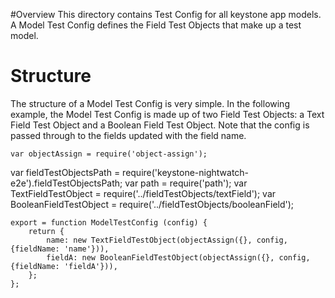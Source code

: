 #Overview
This directory contains Test Config for all keystone app models.  A Model Test Config defines the Field Test Objects that make up a test model.


# Structure
The structure of a Model Test Config is very simple.  In the following example, the Model Test Config is made up of two Field Test Objects:
a Text Field Test Object and a Boolean Field Test Object.  Note that the config is passed through to the fields updated with the field name.

    var objectAssign = require('object-assign');
var fieldTestObjectsPath = require('keystone-nightwatch-e2e').fieldTestObjectsPath;
var path = require('path');
    var TextFieldTestObject = require('../fieldTestObjects/textField');
    var BooleanFieldTestObject = require('../fieldTestObjects/booleanField');

    export = function ModelTestConfig (config) {
        return {
            name: new TextFieldTestObject(objectAssign({}, config, {fieldName: 'name'})),
            fieldA: new BooleanFieldTestObject(objectAssign({}, config, {fieldName: 'fieldA'})),
        };
    };
